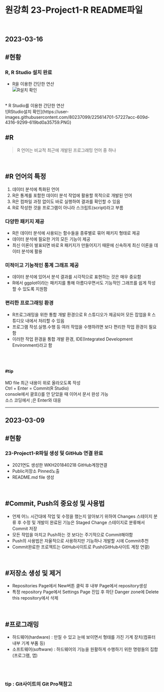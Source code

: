 # 원강희 23-Project1-R README파일 

<br>

## 2023-03-16

## #현황 
### R, R Studio 설치 완료 <br>
* R을 이용한 간단한 연산<br>
![R설치 확인](https://user-images.githubusercontent.com/80237099/225614556-427ab41b-a08f-49aa-8af7-1c90bab37312.PNG)
<br>
* R Studio를 이용한 간단한 연산<br>
![RStudio설치 확인](https://user-images.githubusercontent.com/80237099/225614701-57227acc-609d-4316-9299-619bd0a35759.PNG)

<br>

## #R
> R 언어는 비교적 최근에 개발된 프로그래밍 언어 중 하나

<br>

## #R 언어의 특정
1. 데이터 분석에 특화된 언어
2. R은 통계를 포함한 데이터 분석 작업에 활용할 목적으로 개발된 언어
3. R은 컴파일 과정 없이도 바로 실행하여 결과를 확인할 수 있음
4. R로 작성한 것을 프로그램이 아니라 스크립트(script)라고 부름

### 다양한 패키지 제공
* R은 데이터 분석에 사용되는 함수들을 종류별로 묶어 패키지 형태로 제공
* 데이터 분석에 필요한 거의 모든 기능이 제공
* 최신 이론이 발표되면 바로 R 패키지가 만들어지기 때문에 신속하게 최신 이론을 데이터 분석에 활용

### 미적이고 기능적인 통계 그래프 제공
* 데이터 분석에 있어서 분석 결과를 시각적으로 표현하는 것은 매우 중요함
* R에서 ggplot이라는 패키지를 통해 아름다우면서도 기능적인 그래프를 쉽게 작성할 수 있도록 지원함

### 편리한 프로그래밍 환경
* R프로그래밍을 위한 통합 개발 환경으로 R 스튜디오가 제공되어 모든 잡업을 R 스튜디오 내에서 처리할 수 있음
* 프로그램 작성.실행.수행 등 여러 작업을 수행하려면 보다 편리한 작업 환경이 필요함
* 이러한 작업 환경을 통합 개발 환경, IDE(Integrated Development Environment)라고 함
<br>
<br>

####  #tip 
 MD file 최근 내용이 위로 올라오도록 작성<br>
 Ctrl + Enter = Commit(R Studio)<br>
 console에서 괄호()를 안 닫았을 때 이어서 문서 완성 가능<br>
 소스 코딩에서 ;은 Enter와 대응

***

## 2023-03-09

## #현황 
### 23-Project1-R파일 생성 및 GitHub 연결 완료 <br>
* 2021연도 생성한 WKH201840218 GitHub계정연결
* Public저장소 Pinned노출
* README.md file 생성
<br>

## #Commit, Push의 중요성 및 사용법
* 언제 어느 시간대에 작업 및 수정을 했는지 알아보기 위하여 Changes 스테이지 분류 후 수정 및 개발이 완료된 기능은 Staged Change 스테이지로 분류해서 Commit 저장
* 모든 작업을 마치고 Push하는 것 보다는 주기적으로 Commit해야함
* Push의 사용법은 자율적으로 사용하지만 기능하나 개발할 시에 Commit추천
* Commit완료한 프로젝트는 GitHub사이트로 Push(GitHub사이트 계정 연결)
<br>

## #저장소 생성 및 제거
* Repositories Page에서 New버튼 클릭 후 내부 Page에서 repository생성
* 특정 repository Page에서 Settings Page 진입 후 하단 Danger zone에 Delete this repository에서 삭제
<br>

## #프로그래밍
* 하드웨어(hardware) : 만질 수 있고 눈에 보이면서 형태를 가진 기계 장치(컴퓨터 내부 기계 부품 등)
* 소프트웨어(software) : 하드웨어의 기능을 원활하게 수행하기 위한 명령들의 집합(프로그램, 앱)
<br>
<br>

### tip : Git사이트의 Git Pro책참고 

